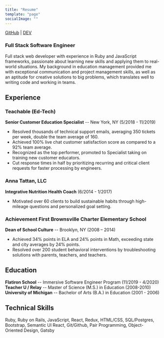 ```yaml
---
title: "Resume"
template: "page"
socialImage: ""
---
```


[GitHub](github.com/AnnaWijetunga) | [DEV](dev.to/annawijetunga)

### Full Stack Software Engineer
Full stack web developer with experience in Ruby and JavaScript frameworks, passionate about learning new skills and applying them to real-world situations. My background in education management provided me with exceptional communication and project management skills, as well as an aptitude for creative solutions to big problems, which translates well to writing code and working in teams.

## Experience
### Teachable (Ed-Tech)  
**Senior Customer Education Specialist** -- New York, NY (5/2018 - 11/2019)       

+ Resolved thousands of technical support emails, averaging 350 tickets per week, double the team average of 160.
+ Achieved 100% live chat customer satisfaction score as compared to a 92% team average.
+ Recognized as the top performer, promoted to Specialist taking on training new customer educators.
+ Cut response times in half by prioritizing recurring and critical client requests for faster processing by engineers.

### Anna Tattan, LLC
**Integrative Nutrition Health Coach** (6/2014 - 1/2017)

+ Motivated over 60 clients to build sustainable habits through high-mileage questions and personalized goal setting.

### Achievement First Brownsville Charter Elementary School	    
**Dean of School Culture** -- Brooklyn, NY (2008 – 2014)

+ Achieved 34% points in ELA and 24% points in Math, exceeding state and city averages by 24% points.
+ Resolved over 200 student behavioral interventions by troubleshooting solutions with parents, teachers, and teachers.

## Education
**Flatiron School** -- Immersive Software Engineer Program (11/2019 - 4/2020)
**Teacher U / Relay** -- Master of Science (M.S.) in Education (2008-2010)
**University of Michigan** -- Bachelor of Arts (B.A.) in Education (2001 - 2006)

## Technical Skills
Ruby, Ruby on Rails, JavaScript, React, Redux, HTML/CSS, SQL/Postgres, Bootstrap, Semantic UI React, Git/Github, Pair Programming, Object-Oriented Design, Gatsby